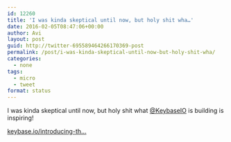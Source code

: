 ```yaml
---
id: 12260
title: 'I was kinda skeptical until now, but holy shit wha…'
date: 2016-02-05T08:47:06+00:00
author: Avi
layout: post
guid: http://twitter-695589464266170369-post
permalink: /post/i-was-kinda-skeptical-until-now-but-holy-shit-wha/
categories:
  - none
tags:
  - micro
  - tweet
format: status
---
```

I was kinda skeptical until now, but holy shit what [@KeybaseIO](http://twitter.com/KeybaseIO) is building is inspiring!

[keybase.io/introducing-th…](https://keybase.io/introducing-the-keybase-filesystem)